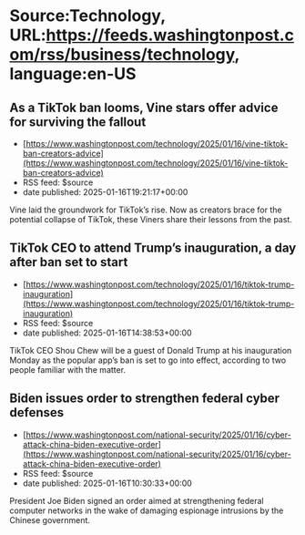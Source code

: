 # Source:Technology, URL:https://feeds.washingtonpost.com/rss/business/technology, language:en-US

## As a TikTok ban looms, Vine stars offer advice for surviving the fallout
 - [https://www.washingtonpost.com/technology/2025/01/16/vine-tiktok-ban-creators-advice](https://www.washingtonpost.com/technology/2025/01/16/vine-tiktok-ban-creators-advice)
 - RSS feed: $source
 - date published: 2025-01-16T19:21:17+00:00

Vine laid the groundwork for TikTok’s rise. Now as creators brace for the potential collapse of TikTok, these Viners share their lessons from the past.

## TikTok CEO to attend Trump’s inauguration, a day after ban set to start
 - [https://www.washingtonpost.com/technology/2025/01/16/tiktok-trump-inauguration](https://www.washingtonpost.com/technology/2025/01/16/tiktok-trump-inauguration)
 - RSS feed: $source
 - date published: 2025-01-16T14:38:53+00:00

TikTok CEO Shou Chew will be a guest of Donald Trump at his inauguration Monday as the popular app’s ban is set to go into effect, according to two people familiar with the matter.

## Biden issues order to strengthen federal cyber defenses
 - [https://www.washingtonpost.com/national-security/2025/01/16/cyber-attack-china-biden-executive-order](https://www.washingtonpost.com/national-security/2025/01/16/cyber-attack-china-biden-executive-order)
 - RSS feed: $source
 - date published: 2025-01-16T10:30:33+00:00

President Joe Biden signed an order aimed at strengthening federal computer networks in the wake of damaging espionage intrusions by the Chinese government.

